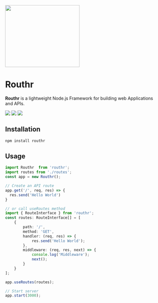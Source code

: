 <img src="https://ik.imagekit.io/serverguyken/4CCB3318-632C-4C7B-8612-E4D9F24844D7_S-A3z03OT.jpeg?ik-sdk-version=javascript-1.4.3&updatedAt=1666853721471" width="240" height="200"/>

# Routhr

**Routhr** is a lightweight Node.js Framework for building web Applications and APIs.

<img src="https://img.shields.io/npm/v/routhr?style=for-the-badge"/> <img src="https://img.shields.io/npm/dt/routhr?style=for-the-badge"/> <img src="https://img.shields.io/github/checks-status/serverguyken/routhr/main?style=for-the-badge"/> 

## Installation

```bash
npm install routhr
```
## Usage

```ts
import Routhr  from 'routhr';
import routes from './routes';
const app = new Routhr();

// Create an API route
app.get('/', req, res) => {
  res.send('Hello World')
}

// or call useRoutes method
import { RouteInterface } from 'routhr';
const routes: RouteInterface[] = [
    {
        path: '/',
        method: 'GET',
        handler: (req, res) => {
            res.send('Hello World');
        },
        middleware: (req, res, next) => {
            console.log('Middleware');
            next();
        }
    }
];

app.useRoutes(routes); 

// Start server
app.start(3000);
```
